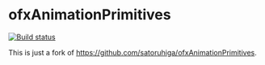 # ofxAnimationPrimitives
[![Build status](https://travis-ci.org/edap/ofxAnimationPrimitives.svg?branch=master)](https://travis-ci.org/edap/ofxAnimationPrimitives)


This is just a fork of https://github.com/satoruhiga/ofxAnimationPrimitives.
